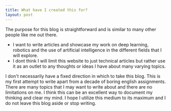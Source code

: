```yaml
---
title: What have I created this for?
layout: post
---
```


The purpose for this blog is straightforward and is similar to many other people like me out there.
* I want to write articles and showcase my work on deep learning, robotics and the use of artificial intelligence in the different fields that I will explore.
*  I dont think I will limit this website to just technical articles but rather use it as an outlet to any thoughts or ideas I have about many varying topics.

I don't necessarily have a fixed direction in which to take this blog.  This is my first attempt to write apart from a decade of boring english assignments. There are many topics that I may want to write about and there are no limitations on me. I think this can be an excellent way to document my thinking and clear my mind. I hope I utilize this medium to its maximum and I do not leave this blog aside or stop writing.
